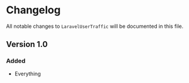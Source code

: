 # Changelog

All notable changes to `LaravelUserTraffic` will be documented in this file.

## Version 1.0

### Added
- Everything
